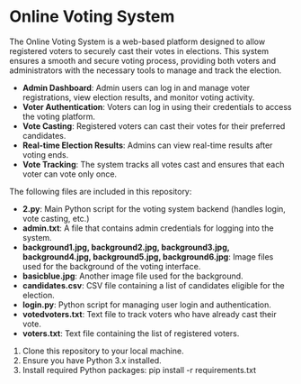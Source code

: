 # Online Voting System

The Online Voting System is a web-based platform designed to allow registered voters to securely cast their votes in elections. This system ensures a smooth and secure voting process, providing both voters and administrators with the necessary tools to manage and track the election.

- **Admin Dashboard**: Admin users can log in and manage voter registrations, view election results, and monitor voting activity.
- **Voter Authentication**: Voters can log in using their credentials to access the voting platform.
- **Vote Casting**: Registered voters can cast their votes for their preferred candidates.
- **Real-time Election Results**: Admins can view real-time results after voting ends.
- **Vote Tracking**: The system tracks all votes cast and ensures that each voter can vote only once.

The following files are included in this repository:

- **2.py**: Main Python script for the voting system backend (handles login, vote casting, etc.)
- **admin.txt**: A file that contains admin credentials for logging into the system.
- **background1.jpg, background2.jpg, background3.jpg, background4.jpg, background5.jpg, background6.jpg**: Image files used for the background of the voting interface.
- **basicblue.jpg**: Another image file used for the background.
- **candidates.csv**: CSV file containing a list of candidates eligible for the election.
- **login.py**: Python script for managing user login and authentication.
- **votedvoters.txt**: Text file to track voters who have already cast their vote.
- **voters.txt**: Text file containing the list of registered voters.

1. Clone this repository to your local machine.
2. Ensure you have Python 3.x installed.
3. Install required Python packages:
   pip install -r requirements.txt
